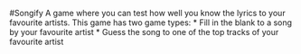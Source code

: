 #Songify
A game where you can test how well you know the lyrics to your favourite artists. This game has two game types:
	* Fill in the blank to a song by your favourite artist
	* Guess the song to one of the top tracks of your favourite artist